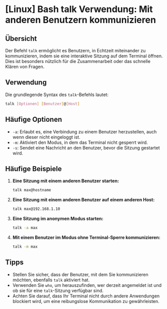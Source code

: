 # [Linux] Bash talk Verwendung: Mit anderen Benutzern kommunizieren

## Übersicht
Der Befehl `talk` ermöglicht es Benutzern, in Echtzeit miteinander zu kommunizieren, indem sie eine interaktive Sitzung auf dem Terminal öffnen. Dies ist besonders nützlich für die Zusammenarbeit oder das schnelle Klären von Fragen.

## Verwendung
Die grundlegende Syntax des `talk`-Befehls lautet:

```bash
talk [Optionen] [Benutzer]@[Host]
```

## Häufige Optionen
- `-a`: Erlaubt es, eine Verbindung zu einem Benutzer herzustellen, auch wenn dieser nicht eingeloggt ist.
- `-m`: Aktiviert den Modus, in dem das Terminal nicht gesperrt wird.
- `-s`: Sendet eine Nachricht an den Benutzer, bevor die Sitzung gestartet wird.

## Häufige Beispiele

1. **Eine Sitzung mit einem anderen Benutzer starten:**
   ```bash
   talk max@hostname
   ```

2. **Eine Sitzung mit einem anderen Benutzer auf einem anderen Host:**
   ```bash
   talk max@192.168.1.10
   ```

3. **Eine Sitzung im anonymen Modus starten:**
   ```bash
   talk -a max
   ```

4. **Mit einem Benutzer im Modus ohne Terminal-Sperre kommunizieren:**
   ```bash
   talk -m max
   ```

## Tipps
- Stellen Sie sicher, dass der Benutzer, mit dem Sie kommunizieren möchten, ebenfalls `talk` aktiviert hat.
- Verwenden Sie `who`, um herauszufinden, wer derzeit angemeldet ist und ob sie für eine `talk`-Sitzung verfügbar sind.
- Achten Sie darauf, dass Ihr Terminal nicht durch andere Anwendungen blockiert wird, um eine reibungslose Kommunikation zu gewährleisten.
